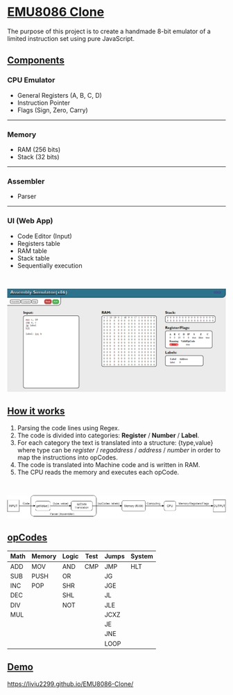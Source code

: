 # <u>**EMU8086** Clone</u>


The purpose of this project is to create a handmade 8-bit emulator of a limited instruction set using pure JavaScript.

## **<u>Components</u>**

### CPU Emulator
- General Registers (A, B, C, D)
- Instruction Pointer
- Flags (Sign, Zero, Carry)
---
### Memory
- RAM (256 bits)
- Stack (32 bits)
---
### Assembler
- Parser
---
### UI (Web App)
- Code Editor (Input)
- Registers table 
- RAM table
- Stack table
- Sequentially execution

<br>
<!-- <img src="/assets/images/sample.png" alt="sample"> -->

![sample1](assets/images/sample.png)
<br>

## **<u>How it works</u>**

1) Parsing the code lines using Regex.
2) The code is divided into categories: **Register** / **Number** / **Label**.
3) For each category the text is translated into a structure: {type,value} where type can be *register* / *regaddress* / *address* / *number* in order to map the instructions into opCodes.
4) The code is translated into Machine code and is written in RAM.
5) The CPU reads the memory and executes each opCode.

<br>

![sample1](assets/images/assembler_diagrama.png)
<br>

## **<u>opCodes</u>**

|Math|Memory|Logic|Test|Jumps|System|
|----|------|-----|----|-----|------|
|ADD |MOV   |AND  |CMP |JMP  |HLT   |
|SUB |PUSH  |OR   |    |JG   |      |
|INC |POP   |SHR  |    |JGE  |      |
|DEC |      |SHL  |    |JL   |      |
|DIV |      |NOT  |    |JLE  |      |
|MUL |      |     |    |JCXZ |      |
|    |      |     |    |JE   |      |
|    |      |     |    |JNE  |      |
|    |      |     |    |LOOP |      |


## **<u>Demo</u>**
https://liviu2299.github.io/EMU8086-Clone/

